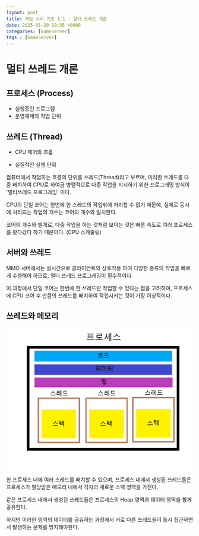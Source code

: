 ```yaml
---
layout: post
title: 게임 서버 기초 1.1 : 멀티 쓰레드 개론
date: 2025-01-20 19:35 +0900
categories: [GameServer]
tags : [GameServer]
---
```


# 멀티 쓰레드 개론

 

## 프로세스 (Process)

- 실행중인 프로그램
- 운영체제의 작업 단위



## 쓰레드 (Thread)

- CPU 제어의 흐름

- 실질적인 실행 단위

  

컴퓨터에서 작업하는 흐름의 단위를 쓰레드(Thread)라고 부르며, 이러한 쓰레드를 다중 배치하여 CPU로 하여금 병렬적으로 다중 작업을 지시하기 위한 프로그래밍 방식이 '멀티쓰레드 프로그래밍' 이다.

CPU의 단일 코어는 한번에 한 스레드의 작업밖에 처리할 수 없기 때문에,  실제로 동시에 처리되는 작업의 개수는 코어의 개수와 일치한다.

코어의 개수와 별개로, 다중 작업을 하는 것처럼 보이는 것은 빠른 속도로 여러 프로세스를 왔다갔다 하기 때문이다. (CPU 스케줄링)

 

## 서버와 쓰레드

MMO 서버에서는 실시간으로 클라이언트와 상호작용 하여 다양한 종류의 작업을 빠르게 수행해야 하므로, 멀티 쓰레드 프로그래밍이 필수적이다. 

이 과정에서 단일 코어는 한번에 한 쓰레드만 작업할 수 있다는 점을 고려하여, 프로세스에 CPU 코어 수 만큼의 쓰레드를 배치하여 작업시키는 것이 가장 이상적이다.

 

## 쓰레드와 메모리

![](/assets/images/Process_memory.png)

한 프로세스 내에 여러 스레드를 배치할 수 있으며, 프로세스 내에서 생성된 쓰레드들은 프로세스가 할당받은 메모리 내에서 각자의 새로운 스택 영역을 가진다.

같은 프로세스 내에서 생성된 쓰레드들은 프로세스의 Heap 영역과 데이터 영역을 함께 공유한다.

하지만 이러한 영역의 데이터를 공유하는 과정에서 서로 다른 쓰레드들이 동시 접근하면서 발생하는 문제를 방지해야한다.
